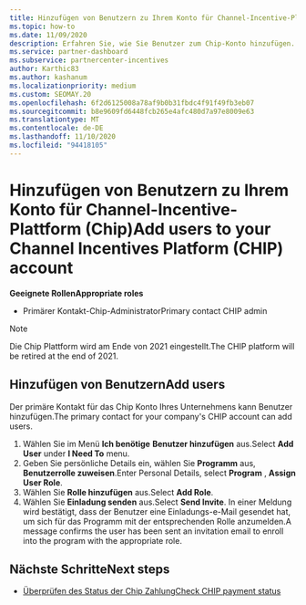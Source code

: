 ```yaml
---
title: Hinzufügen von Benutzern zu Ihrem Konto für Channel-Incentive-Plattform (Chip)
ms.topic: how-to
ms.date: 11/09/2020
description: Erfahren Sie, wie Sie Benutzer zum Chip-Konto hinzufügen.
ms.service: partner-dashboard
ms.subservice: partnercenter-incentives
author: Karthic83
ms.author: kashanum
ms.localizationpriority: medium
ms.custom: SEOMAY.20
ms.openlocfilehash: 6f2d6125008a78af9b0b31fbdc4f91f49fb3eb07
ms.sourcegitcommit: b8e9609fd6448fcb265e4afc480d7a97e8009e63
ms.translationtype: MT
ms.contentlocale: de-DE
ms.lasthandoff: 11/10/2020
ms.locfileid: "94418105"
---
```

# <a name="add-users-to-your-channel-incentives-platform-chip-account"></a><span data-ttu-id="4a583-103">Hinzufügen von Benutzern zu Ihrem Konto für Channel-Incentive-Plattform (Chip)</span><span class="sxs-lookup"><span data-stu-id="4a583-103">Add users to your Channel Incentives Platform (CHIP) account</span></span>

<span data-ttu-id="4a583-104">**Geeignete Rollen**</span><span class="sxs-lookup"><span data-stu-id="4a583-104">**Appropriate roles**</span></span>

- <span data-ttu-id="4a583-105">Primärer Kontakt-Chip-Administrator</span><span class="sxs-lookup"><span data-stu-id="4a583-105">Primary contact CHIP admin</span></span>
 
>[!NOTE]
><span data-ttu-id="4a583-106">Die Chip Plattform wird am Ende von 2021 eingestellt.</span><span class="sxs-lookup"><span data-stu-id="4a583-106">The CHIP platform will be retired at the end of 2021.</span></span>

## <a name="add-users"></a><span data-ttu-id="4a583-107">Hinzufügen von Benutzern</span><span class="sxs-lookup"><span data-stu-id="4a583-107">Add users</span></span>

<span data-ttu-id="4a583-108">Der primäre Kontakt für das Chip Konto Ihres Unternehmens kann Benutzer hinzufügen.</span><span class="sxs-lookup"><span data-stu-id="4a583-108">The primary contact for your company's CHIP account can add users.</span></span>

1. <span data-ttu-id="4a583-109">Wählen Sie im Menü **Ich benötige** **Benutzer hinzufügen** aus.</span><span class="sxs-lookup"><span data-stu-id="4a583-109">Select **Add User** under **I Need To** menu.</span></span>
2. <span data-ttu-id="4a583-110">Geben Sie persönliche Details ein, wählen Sie **Programm** aus, **Benutzerrolle zuweisen**.</span><span class="sxs-lookup"><span data-stu-id="4a583-110">Enter Personal Details, select **Program** , **Assign User Role**.</span></span>
3. <span data-ttu-id="4a583-111">Wählen Sie **Rolle hinzufügen** aus.</span><span class="sxs-lookup"><span data-stu-id="4a583-111">Select **Add Role**.</span></span>
4. <span data-ttu-id="4a583-112">Wählen Sie **Einladung senden** aus.</span><span class="sxs-lookup"><span data-stu-id="4a583-112">Select **Send Invite**.</span></span>
<span data-ttu-id="4a583-113">In einer Meldung wird bestätigt, dass der Benutzer eine Einladungs-e-Mail gesendet hat, um sich für das Programm mit der entsprechenden Rolle anzumelden.</span><span class="sxs-lookup"><span data-stu-id="4a583-113">A message confirms the user has been sent an invitation email to enroll into the program with the appropriate role.</span></span>

## <a name="next-steps"></a><span data-ttu-id="4a583-114">Nächste Schritte</span><span class="sxs-lookup"><span data-stu-id="4a583-114">Next steps</span></span>

- [<span data-ttu-id="4a583-115">Überprüfen des Status der Chip Zahlung</span><span class="sxs-lookup"><span data-stu-id="4a583-115">Check CHIP payment status</span></span>](chip-payment-status.md)